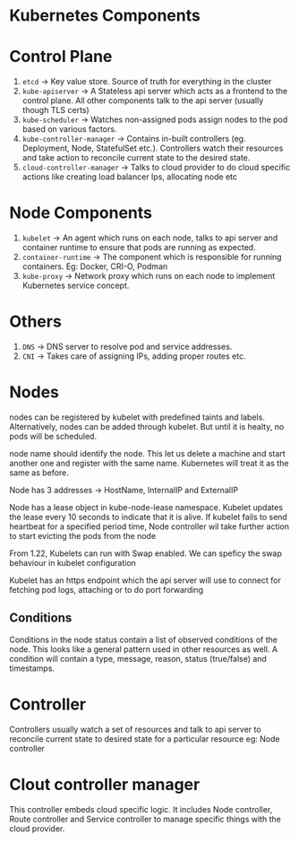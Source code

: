 # Kubernetes Components

# Control Plane

1. `etcd` -> Key value store. Source of truth for everything in the cluster
1. `kube-apiserver` -> A Stateless api server which acts as a frontend to the control plane.
  All other components talk to the api server (usually though TLS certs)
1. `kube-scheduler` -> Watches non-assigned pods assign nodes to the pod based on various factors.
1. `kube-controller-manager` -> Contains in-built controllers (eg. Deployment, Node, StatefulSet etc.). Controllers watch their
 resources and take action to reconcile current state to the desired state.
1. `cloud-controller-manager` -> Talks to cloud provider to do cloud specific actions like creating load balancer Ips, allocating node etc

# Node Components

1. `kubelet` -> An agent which runs on each node, talks to api server and container runtime to ensure that pods are running
as expected.
1. `container-runtime` -> The component which is responsible for running containers. Eg: Docker, CRI-O, Podman
1. `kube-proxy` -> Network proxy which runs on each node to implement Kubernetes service concept.

# Others

1. `DNS` -> DNS server to resolve pod and service addresses.
1. `CNI` -> Takes care of assigning IPs, adding proper routes etc.


# Nodes

nodes can be registered by kubelet with predefined taints and labels.
Alternatively, nodes can be added through kubelet. But until it is healty, no pods will be scheduled.

node name should identify the node. This let us delete a machine and start another one and register with the same name. Kubernetes will treat it as the same as before.

Node has 3 addresses -> HostName, InternalIP and ExternalIP

Node has a lease object in kube-node-lease namespace. Kubelet updates
the lease every 10 seconds to indicate that it is alive. If kubelet fails
to send heartbeat for a specified period time, Node controller wil take 
further action to start evicting the pods from the node

From 1.22, Kubelets can run with Swap enabled. We can speficy the
swap behaviour in kubelet configuration

Kubelet has an https endpoint which the api server will use to connect
for fetching pod logs, attaching or to do port forwarding

## Conditions

Conditions in the node status contain a list of observed conditions of the node.
This looks like a general pattern used in other resources as well.
A condition will contain a type, message, reason, status (true/false) and timestamps.


# Controller

Controllers usually watch a set of resources and talk to api server
to reconcile current state to desired state for a particular resource
eg: Node controller

# Clout controller manager

This controller embeds cloud specific logic. It includes Node controller,
Route controller and Service controller to manage specific things
with the cloud provider.

